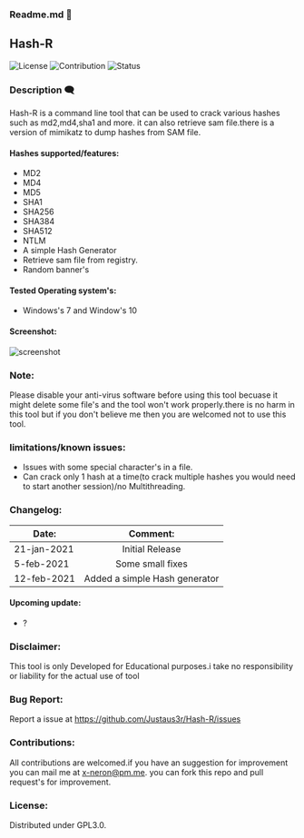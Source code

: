 ### Readme.md 👋
## Hash-R
![License](https://img.shields.io/badge/License-GPL3.0-<brightgreen>)
![Contribution](https://img.shields.io/badge/Contributions-Welcome-<brightgreen>)
![Status](https://img.shields.io/badge/Status-Alive-<brightgreen>)
### Description 🗨️
Hash-R is a command line tool that can be used to crack various hashes such as md2,md4,sha1 and more.
it can also retrieve sam file.there  is a version of mimikatz to dump hashes from SAM file.
#### Hashes supported/features:
- MD2
- MD4
- MD5
- SHA1
- SHA256
- SHA384
- SHA512
- NTLM
- A simple Hash Generator
- Retrieve sam file from registry.
- Random banner's
#### Tested Operating system's:
- Windows's 7 and Window's 10

#### Screenshot:
![screenshot](https://drive.google.com/uc?export=download&id=1Nazpx6g5g50CW8O-ZhuR0PUyLTrEehif)
### Note:
Please disable your anti-virus software before using this tool becuase it might delete some file's and the tool won't work properly.there is no harm in this tool but if you don't believe me then you are welcomed not to use this tool.
### limitations/known issues:
- Issues with some special character's in a file.
- Can crack only 1 hash at a time(to crack multiple hashes you would need to start another session)/no Multithreading.

### Changelog:

| Date:         | Comment:                        | 
| ------------- |:-------------:                  | 
| 21-jan-2021   | Initial Release                 | 
| 5-feb-2021    | Some small fixes                | 
| 12-feb-2021   |Added a simple Hash generator    | 
#### Upcoming update:
- ?
 
### Disclaimer:
This tool is only Developed for Educational purposes.i take no responsibility or liability for the actual use of tool

### Bug Report:
Report a issue at https://github.com/Justaus3r/Hash-R/issues
### Contributions:
All contributions are welcomed.if you have an suggestion for improvement you can mail me at x-neron@pm.me. you can fork this repo and pull request's for improvement.
### License:
Distributed under GPL3.0.

